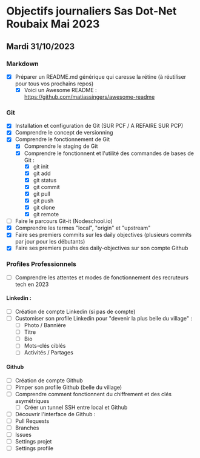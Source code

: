  # Objectifs journaliers Sas Dot-Net Roubaix Mai 2023

## Mardi 31/10/2023

### Markdown

- [X] Préparer un README.md générique qui caresse la rétine (à réutiliser pour tous vos prochains repos)
    - [X] Voici un Awesome README : https://github.com/matiassingers/awesome-readme

### Git

- [X] Installation et configuration de Git (SUR PCF / A REFAIRE SUR PCP)
- [X] Comprendre le concept de versionning
- [X] Comprendre le fonctionnement de Git
    - [X] Comprendre le staging de Git
    - [X] Comprendre le fonctionnent et l'utilité des commandes de bases de Git :
        - [X] git init
        - [X] git add
        - [X] git status
        - [X] git commit
        - [X] git pull
        - [X] git push
        - [X] git clone
        - [X] git remote
- [ ] Faire le parcours Git-it (Nodeschool.io)
- [X] Comprendre les termes "local", "origin" et "upstream"
- [X] Faire ses premiers commits sur les daily objectives (plusieurs commits par jour pour les débutants)
- [X] Faire ses premiers pushs des daily-objectives sur son compte Github

### Profiles Professionnels

- [ ] Comprendre les attentes et modes de fonctionnement des recruteurs tech en 2023

#### Linkedin :

- [ ] Création de compte Linkedin (si pas de compte)
- [ ] Customiser son profile Linkedin pour "devenir la plus belle du village" :
    - [ ] Photo / Bannière
    - [ ] Titre
    - [ ] Bio
    - [ ] Mots-clés ciblés
    - [ ] Activités / Partages

#### Github

- [ ] Création de compte Github
- [ ] Pimper son profile Github (belle du village)
- [ ] Comprendre comment fonctionnent du chiffrement et des clés asymétriques
  - [ ] Créer un tunnel SSH entre local et Github
- [ ] Découvrir l'interface de Github :
- [ ] Pull Requests
- [ ] Branches
- [ ] Issues
- [ ] Settings projet
- [ ] Settings profile
